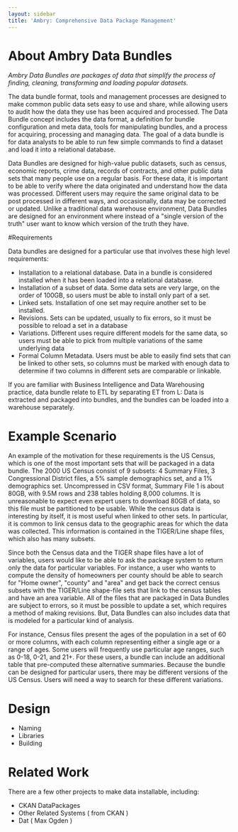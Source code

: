 ```yaml
---
layout: sidebar
title: 'Ambry: Comprehensive Data Package Management'
---
```


# About Ambry Data Bundles

*Ambry Data Bundles are packages of data that simplify the process of finding, cleaning, transforming and loading popular datasets.* 

The data bundle format, tools and management processes are designed to make common public data sets easy to use and share, while allowing users to audit how the data they use has been acquired and processed. The Data Bundle concept includes the data format, a definition for bundle configuration and meta data, tools for manipulating bundles, and a process for acquiring, processing and managing data. The goal of a data bundle is for data analysts to be able to run few simple commands to find a dataset and load it into a relational database.

Data Bundles are designed for high-value public datasets, such as census, economic reports, crime data, records of contracts, and other public data sets that many people use on a regular basis. For these data, it is important to be able to verify where the data originated and understand how the data was processed. Different users may require the same original data to be post processed in different ways, and occasionally, data may be corrected or updated. Unlike a traditional data warehouse environment, Data Bundles are designed for an environment where instead of a "single version of the truth" user want to know which version of the truth they have.

#Requirements

Data bundles are designed for a particular use that involves these high level requirements: 

  * Installation to a relational database. Data in a bundle is considered installed when it has been loaded into a relational database.
  * Installation of a subset of data. Some data sets are very large, on the order of 100GB, so users must be able to install only part of a set. 
  * Linked sets. Installation of one set may require another set to be installed. 
  * Revisions. Sets can be updated, usually to fix errors, so it must be possible to reload a set in a database
  * Variations. Different uses require different models for the same data, so users must be able to pick from multiple variations of the same underlying data
  * Formal Column Metadata. Users must be able to easily find sets that can be linked to other sets, so columns must be marked with enough data to determine if two columns in different sets are comparable or linkable. 
  
If you are familiar with Business Intelligence and Data Warehousing practice, data bundle relate to ETL by separating ET from L: Data is extracted and packaged into bundles, and the bundles can be loaded into a warehouse separately. 

# Example Scenario

An example of the motivation for these requirements is the US Census, which is one of the most important sets that will be packaged in a data bundle. The 2000 US Census consist of 9 subsets: 4 Summary Files, 3 Congressional District files,  a 5% sample demographics set, and a 1% demographics set. Uncompressed in CSV format, Summary File 1 is about 80GB, with 9.5M rows and 238 tables holding 8,000 columns. It is unreasonable to expect even expert users to download 80GB of data, so this file must be partitioned to be usable. 
While the census data is interesting by itself, it is most useful when linked to other sets. In particular, it is common to link census data to the geographic areas for which the data was collected.  This information is contained in the TIGER/Line shape files, which also has many subsets. 

Since both the Census data and the TIGER shape files have  a lot of variables, users would like to be able to ask the package system to return only the data for particular variables. For instance, a user who wants to compute the density of homeowners per county should be able to search for "Home owner", "county" and "area" and get back the correct census subsets with the TIGER/Line shape-file sets that link to the census tables and have an area variable. 
All of the files that are packaged in Data Bundles are subject to errors, so it must be possible to update a set, which requires a method of making revisions. But, Data Bundles can also includes data that is modeled for a particular kind of analysis. 

For instance, Census files present the ages of the population in a set of 60 or more columns, with each column representing either a single age or a range of ages. Some users will frequently use particular age ranges, such as 0-18, 0-21, and 21+.  For these users, a bundle can include an additional table that pre-computed these alternative summaries. Because the bundle can be designed for particular users, there may be different versions of the US Census. Users will need a way to search for these different variations. 


# Design

  * Naming
  * Libraries
  * Building 

# Related Work
There are a few other projects to make data installable, including: 

  * CKAN DataPackages
  * Other Related Systems ( from CKAN )
  * Dat ( Max Ogden )

